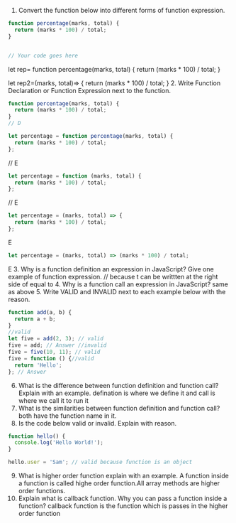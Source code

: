 1. Convert the function below into different forms of function expression.

```js
function percentage(marks, total) {
  return (marks * 100) / total;
}


// Your code goes here
```
let rep= function percentage(marks, total) {
  return (marks * 100) / total;
}

let rep2=(marks, total)=> {
  return (marks * 100) / total;
}
2. Write Function Declaration or Function Expression next to the function.

```js
function percentage(marks, total) {
  return (marks * 100) / total;
}
// D
```

```js
let percentage = function percentage(marks, total) {
  return (marks * 100) / total;
};
```
// E
```js
let percentage = function (marks, total) {
  return (marks * 100) / total;
};
```
// E
```js
let percentage = (marks, total) => {
  return (marks * 100) / total;
};
```
E
```js
let percentage = (marks, total) => (marks * 100) / total;
```
E
3. Why is a function definition an expression in JavaScript? Give one example of function expression.
// because t can be writtten at the right side of equal to
4. Why is a function call an expression in JavaScript?
same as above
5. Write VALID and INVALID next to each example below with the reason.

```js
function add(a, b) {
  return a + b;
}
//valid
let five = add(2, 3); // valid
five = add; // Answer //invalid
five = five(10, 11); // valid
five = function () {//valid
  return 'Hello';
}; // Answer
```

6. What is the difference between function definition and function call? Explain with an example.
defination is where we define it and call is where we call it to run it
7. What is the similarities between function definition and function call?
   both have the function name in it.
8. Is the code below valid or invalid. Explain with reason.

```js
function hello() {
  console.log('Hello World!');
}

hello.user = 'Sam'; // valid because function is an object
```

9. What is higher order function explain with an example.
A function inside a function is called highe order function.All array methods are higher order functions.
10. Explain what is callback function. Why you can pass a function inside a function?
callback function is the function which is passes in the higher order function